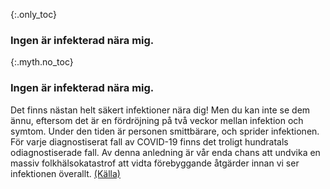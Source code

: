 {:.only_toc} 
 ### Ingen är infekterad nära mig. 

 {:.myth.no_toc} 
 ### Ingen är infekterad nära mig.

Det finns nästan helt säkert infektioner nära dig! Men du kan inte se dem ännu, eftersom det är en fördröjning på två veckor mellan infektion och symtom. Under den tiden är personen smittbärare, och sprider infektionen. För varje diagnostiserat fall av COVID-19 finns det troligt hundratals odiagnostiserade fall. Av denna anledning är vår enda chans att undvika en massiv folkhälsokatastrof att vidta förebyggande åtgärder innan vi ser infektionen överallt. [(Källa)](https://www.cnn.com/2020/03/14/health/coronavirus-asymptomatic-spread/index.html)

